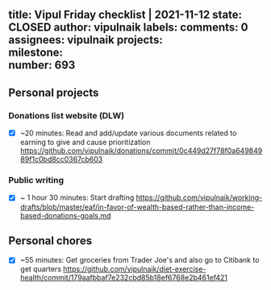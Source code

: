 title:	Vipul Friday checklist | 2021-11-12
state:	CLOSED
author:	vipulnaik
labels:	
comments:	0
assignees:	vipulnaik
projects:	
milestone:	
number:	693
--
## Personal projects

### Donations list website (DLW)

- [x] ~20 minutes: Read and add/update various documents related to earning to give and cause prioritization https://github.com/vipulnaik/donations/commit/0c449d27f78f0a64984989f1c0bd8cc0367cb603

### Public writing

- [x] ~ 1 hour 30 minutes: Start drafting https://github.com/vipulnaik/working-drafts/blob/master/eaf/in-favor-of-wealth-based-rather-than-income-based-donations-goals.md

## Personal chores

- [x] ~55 minutes: Get groceries from Trader Joe's and also go to Citibank to get quarters https://github.com/vipulnaik/diet-exercise-health/commit/179aafbbaf7e232cbd85b18ef6768e2b461ef421

